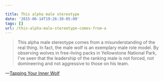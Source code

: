 ```yaml
---

title: This alpha male stereotype
date: '2015-06-14T19:26:38-05:00'
tags: []
url: /this-alpha-male-stereotype-comes-from-a
---
```

<blockquote>This alpha male stereotype comes from a misunderstanding of the real thing. In fact, the male wolf is an exemplary male role model. By observing wolves in free-living packs in Yellowstone National Park, I’ve seen that the leadership of the ranking male is not forced, not domineering and not aggressive to those on his team.</blockquote>&#8212;<a href="http://www.nytimes.com/2015/06/06/opinion/tapping-your-inner-wolf.html##This+alpha+male+stereotype+comes+from+a+misunderstanding+of+the+real+thing.+In+fact%2C+the+male+wolf+is+an+exemplary+male+role+model.+By+observing+wolves+in+free-living+packs+in+Yellowstone+National+Park%2C+I%E2%80%99ve+seen+that+the+leadership+of+the+ranking+male+is+not+forced%2C+not+domineering+and+not+aggressive+to+those+on+his+team." target="_blank">Tapping Your Inner Wolf</a>
